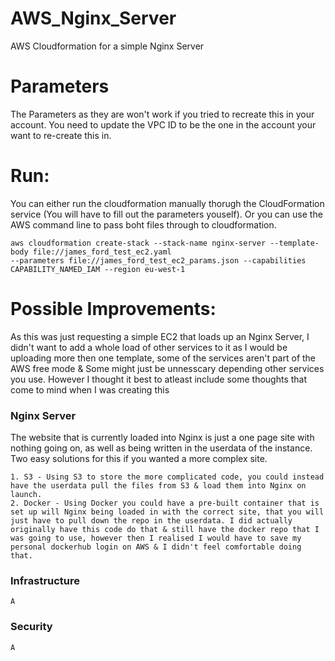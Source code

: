 # AWS_Nginx_Server
AWS Cloudformation for a simple Nginx Server

# Parameters
  The Parameters as they are won't work if you tried to recreate this in your account.
  You need to update the VPC ID to be the one in the account your want to re-create this in.

# Run:
  You can either run the cloudformation manually thorugh the CloudFormation service (You will have to fill out the parameters youself). 
  Or you can use the AWS command line to pass boht files through to cloudformation.
  
    aws cloudformation create-stack --stack-name nginx-server --template-body file://james_ford_test_ec2.yaml 
    --parameters file://james_ford_test_ec2_params.json --capabilities CAPABILITY_NAMED_IAM --region eu-west-1

# Possible Improvements:
  As this was just requesting a simple EC2 that loads up an Nginx Server, I didn't want to add a whole load of other services to it as 
  I would be uploading more then one template, some of the services aren't part of the AWS free mode & Some might just be unnesscary depending other services you use.
  However I thought it best to atleast include some thoughts that come to mind when I was creating this
  
  ### Nginx Server
  The website that is currently loaded into Nginx is just a one page site with nothing going on, as well as being written in the userdata of the instance.
  Two easy solutions for this if you wanted a more complex site.
  
    1. S3 - Using S3 to store the more complicated code, you could instead have the userdata pull the files from S3 & load them into Nginx on launch.
    2. Docker - Using Docker you could have a pre-built container that is set up will Nginx being loaded in with the correct site, that you will just have to pull down the repo in the userdata. I did actually originally have this code do that & still have the docker repo that I was going to use, however then I realised I would have to save my personal dockerhub login on AWS & I didn't feel comfortable doing that.
    
  ### Infrastructure
    A
    
  ### Security
    A
    
